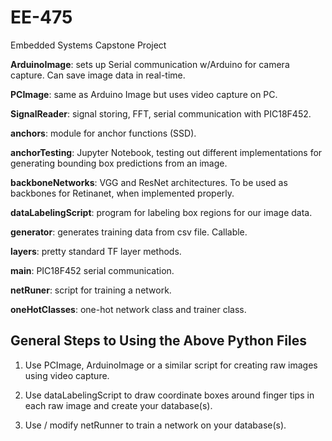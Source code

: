 # EE-475
Embedded Systems Capstone Project

**ArduinoImage**: sets up Serial communication w/Arduino for camera capture. Can save image data in real-time.

**PCImage**: same as Arduino Image but uses video capture on PC.

**SignalReader**: signal storing, FFT, serial communication with PIC18F452.

**anchors**: module for anchor functions (SSD).

**anchorTesting**: Jupyter Notebook, testing out different implementations for generating bounding box predictions from an image.

**backboneNetworks**: VGG and ResNet architectures. To be used as backbones for Retinanet, when implemented properly.

**dataLabelingScript**: program for labeling box regions for our image data.

**generator**: generates training data from csv file. Callable.

**layers**: pretty standard TF layer methods.

**main**: PIC18F452 serial communication.

**netRuner**: script for training a network.

**oneHotClasses**: one-hot network class and trainer class.

## General Steps to Using the Above Python Files ##

1) Use PCImage, ArduinoImage or a similar script for creating raw images using video capture.

2) Use dataLabelingScript to draw coordinate boxes around finger tips in each raw image and create your database(s).

3) Use / modify netRunner to train a network on your database(s).
